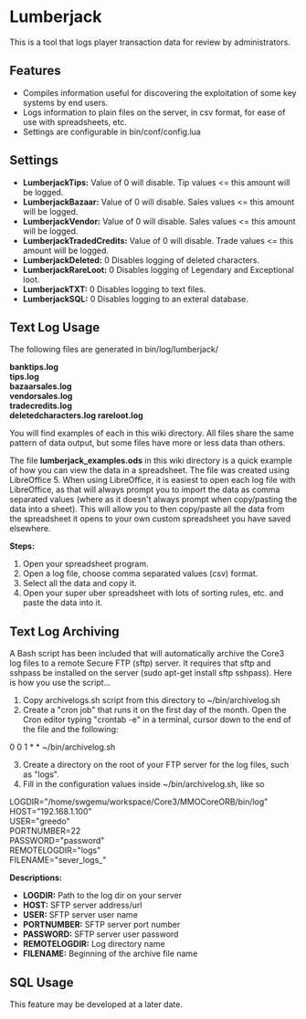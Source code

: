 # Lumberjack
This is a tool that logs player transaction data for review by administrators. 

## Features
- Compiles information useful for discovering the exploitation of some key systems by end users.
- Logs information to plain files on the server, in csv format, for ease of use with spreadsheets, etc.
- Settings are configurable in bin/conf/config.lua

## Settings
- **LumberjackTips:** Value of 0 will disable. Tip values <= this amount will be logged.
- **LumberjackBazaar:** Value of 0 will disable. Sales values <= this amount will be logged.
- **LumberjackVendor:** Value of 0 will disable. Sales values <= this amount will be logged.
- **LumberjackTradedCredits:** Value of 0 will disable. Trade values <= this amount will be logged.
- **LumberjackDeleted:** 0 Disables logging of deleted characters.
- **LumberjackRareLoot:** 0 Disables logging of Legendary and Exceptional loot.
- **LumberjackTXT:** 0 Disables logging to text files.
- **LumberjackSQL:** 0 Disables logging to an exteral database.

## Text Log Usage
The following files are generated in bin/log/lumberjack/  

**banktips.log  
tips.log  
bazaarsales.log  
vendorsales.log  
tradecredits.log  
deletedcharacters.log
rareloot.log**  

You will find examples of each in this wiki directory. All files share the same pattern of data output, but some files have more or less data than others.  

The file **lumberjack_examples.ods** in this wiki directory is a quick example of how you can view the data in a spreadsheet. The file was created using LibreOffice 5. When using LibreOffice, it is easiest to open each log file with LibreOffice, as that will always prompt you to import the data as comma separated values (where as it doesn't always prompt when copy/pasting the data into a sheet). This will allow you to then copy/paste all the data from the spreadsheet it opens to your own custom spreadsheet you have saved elsewhere.  

**Steps:**
  
1. Open your spreadsheet program.  
2. Open a log file, choose comma separated values (csv) format.  
3. Select all the data and copy it.  
4. Open your super uber spreadsheet with lots of sorting rules, etc. and paste the data into it.  

## Text Log Archiving
A Bash script has been included that will automatically archive the Core3 log files to a remote Secure FTP (sftp) server. It requires that sftp and sshpass be installed on the server (sudo apt-get install sftp sshpass). Here is how you use the script...

1. Copy archivelogs.sh script from this directory to ~/bin/archivelog.sh
2. Create a "cron job" that runs it on the first day of the month. Open the Cron editor typing "crontab -e" in a terminal, cursor down to the end of the file and the following:  

0 0 1 * * ~/bin/archivelog.sh  

3. Create a directory on the root of your FTP server for the log files, such as "logs".
4. Fill in the configuration values inside ~/bin/archivelog.sh, like so

LOGDIR="/home/swgemu/workspace/Core3/MMOCoreORB/bin/log"  
HOST="192.168.1.100"  
USER="greedo"  
PORTNUMBER=22  
PASSWORD="password"  
REMOTELOGDIR="logs"  
FILENAME="sever_logs_"  

**Descriptions:**

- **LOGDIR:** Path to the log dir on your server 
- **HOST:** SFTP server address/url
- **USER:** SFTP server user name
- **PORTNUMBER:** SFTP server port number  
- **PASSWORD:** SFTP server user password 
- **REMOTELOGDIR:** Log directory name  
- **FILENAME:** Beginning of the archive file name   

## SQL Usage
This feature may be developed at a later date.
